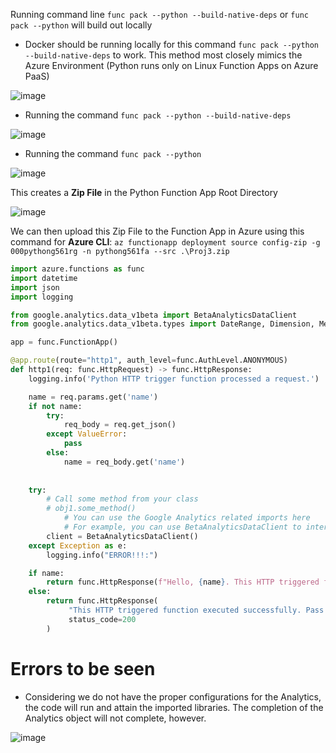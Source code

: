 Running command line `func pack --python --build-native-deps` or `func pack --python` will build out locally
- Docker should be running locally for this command `func pack --python --build-native-deps` to work.  This method most closely mimics the Azure Environment (Python runs only on Linux Function Apps on Azure PaaS)

![image](https://github.com/macavall/PythonFunctionV2Import/assets/43223084/afb78e14-b446-40f1-bd49-47a4a7822c83)

- Running the command `func pack --python --build-native-deps`

![image](https://github.com/macavall/PythonFunctionV2Import/assets/43223084/88d4be0f-50ce-4db8-9e1e-3a29dfd9a620)


- Running the command `func pack --python`

![image](https://github.com/macavall/PythonFunctionV2Import/assets/43223084/c7539084-d40f-4084-98f0-e586172ee8e7)

This creates a **Zip File** in the Python Function App Root Directory

![image](https://github.com/macavall/PythonFunctionV2Import/assets/43223084/c33f2283-ed69-4e42-94e7-766998735d78)

We can then upload this Zip File to the Function App in Azure using this command for **Azure CLI**: `az functionapp deployment source config-zip -g 000pythong561rg -n pythong561fa --src .\Proj3.zip`

``` Python
import azure.functions as func
import datetime
import json
import logging

from google.analytics.data_v1beta import BetaAnalyticsDataClient
from google.analytics.data_v1beta.types import DateRange, Dimension, Metric, RunReportRequest

app = func.FunctionApp()

@app.route(route="http1", auth_level=func.AuthLevel.ANONYMOUS)
def http1(req: func.HttpRequest) -> func.HttpResponse:
    logging.info('Python HTTP trigger function processed a request.')

    name = req.params.get('name')
    if not name:
        try:
            req_body = req.get_json()
        except ValueError:
            pass
        else:
            name = req_body.get('name')
            
            
    try:
        # Call some method from your class
        # obj1.some_method()
            # You can use the Google Analytics related imports here
            # For example, you can use BetaAnalyticsDataClient to interact with Google Analytics data
        client = BetaAnalyticsDataClient()
    except Exception as e:
        logging.info("ERROR!!!:")

    if name:
        return func.HttpResponse(f"Hello, {name}. This HTTP triggered function executed successfully.")
    else:
        return func.HttpResponse(
             "This HTTP triggered function executed successfully. Pass a name in the query string or in the request body for a personalized response.",
             status_code=200
        )
```

# Errors to be seen
- Considering we do not have the proper configurations for the Analytics, the code will run and attain the imported libraries.  The completion of the Analytics object will not complete, however.

![image](https://github.com/macavall/PythonFunctionV2Import/assets/43223084/a65653fa-2e9b-4b5a-a3ea-9f9ffe960b76)



